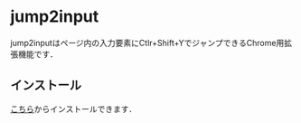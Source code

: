 # jump2input
jump2inputはページ内の入力要素にCtlr+Shift+YでジャンプできるChrome用拡張機能です．

## インストール
<a href="https://chromewebstore.google.com/detail/jump2input/kggejenfnnpbpbknfnfagibiobingnkh">こちら</a>からインストールできます．
